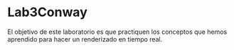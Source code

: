 # Lab3Conway
El objetivo de este laboratorio es que practiquen los conceptos que hemos aprendido para hacer un renderizado en tiempo real. 
